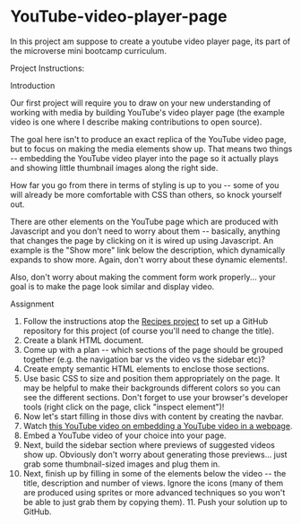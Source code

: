 # YouTube-video-player-page
In this project am suppose to create a youtube video player page, its part of the microverse mini bootcamp curriculum.

Project Instructions:

Introduction

Our first project will require you to draw on your new understanding of working with media by building YouTube's video player page (the example video is one where I describe making contributions to open source).

The goal here isn't to produce an exact replica of the YouTube video page, but to focus on making the media elements show up. That means two things -- embedding the YouTube video player into the page so it actually plays and showing little thumbnail images along the right side.

How far you go from there in terms of styling is up to you -- some of you will already be more comfortable with CSS than others, so knock yourself out.

There are other elements on the YouTube page which are produced with Javascript and you don't need to worry about them -- basically, anything that changes the page by clicking on it is wired up using Javascript. An example is the "Show more" link below the description, which dynamically expands to show more. Again, don't worry about these dynamic elements!.

Also, don't worry about making the comment form work properly... your goal is to make the page look similar and display video.

Assignment
1. Follow the instructions atop the [Recipes project](/courses/foundations/lessons/recipes) to set up a GitHub repository for this project (of course you'll need to change the title). 
2. Create a blank HTML document. 
3. Come up with a plan -- which sections of the page should be grouped together (e.g. the navigation bar vs the video vs the sidebar etc)? 
4. Create empty semantic HTML elements to enclose those sections. 
5. Use basic CSS to size and position them appropriately on the page. It may be helpful to make their backgrounds different colors so you can see the different sections. Don't forget to use your browser's developer tools (right click on the page, click "inspect element")! 
6. Now let's start filling in those divs with content by creating the navbar. 
7. Watch [this YouTube video on embedding a YouTube video in a webpage](https://www.youtube.com/watch?v=lJIrF4YjHfQ&feature=emb_title). 
8. Embed a YouTube video of your choice into your page. 
9. Next, build the sidebar section where previews of suggested videos show up. Obviously don't worry about generating those previews... just grab some thumbnail-sized images and plug them in. 
10. Next, finish up by filling in some of the elements below the video -- the title, description and number of views. Ignore the icons (many of them are produced using sprites or more advanced techniques so you won't be able to just grab them by copying them). 11. Push your solution up to GitHub.